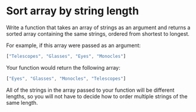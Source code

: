 # Sort array by string length

Write a function that takes an array of strings as an argument and returns a sorted array containing the same strings, ordered from shortest to longest.

For example, if this array were passed as an argument:
```javascript
["Telescopes", "Glasses", "Eyes", "Monocles"]
```

Your function would return the following array:
```javascript
["Eyes", "Glasses", "Monocles", "Telescopes"]
```

All of the strings in the array passed to your function will be different lengths, so you will not have to decide how to order multiple strings of the same length.
